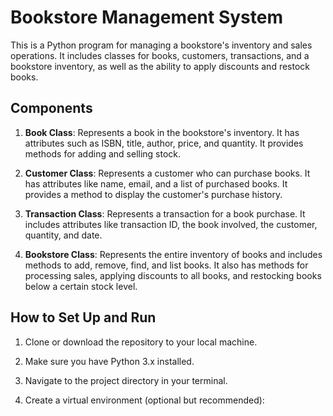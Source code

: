 # Bookstore Management System

This is a Python program for managing a bookstore's inventory and sales operations. It includes classes for books, customers, transactions, and a bookstore inventory, as well as the ability to apply discounts and restock books.

## Components

1. **Book Class**: Represents a book in the bookstore's inventory. It has attributes such as ISBN, title, author, price, and quantity. It provides methods for adding and selling stock.

2. **Customer Class**: Represents a customer who can purchase books. It has attributes like name, email, and a list of purchased books. It provides a method to display the customer's purchase history.

3. **Transaction Class**: Represents a transaction for a book purchase. It includes attributes like transaction ID, the book involved, the customer, quantity, and date.

4. **Bookstore Class**: Represents the entire inventory of books and includes methods to add, remove, find, and list books. It also has methods for processing sales, applying discounts to all books, and restocking books below a certain stock level.

## How to Set Up and Run

1. Clone or download the repository to your local machine.

2. Make sure you have Python 3.x installed.

3. Navigate to the project directory in your terminal.

4. Create a virtual environment (optional but recommended):

